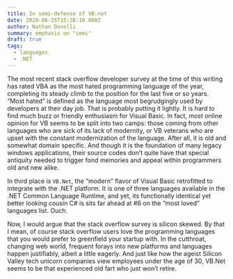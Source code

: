 ```yaml
---
title: In semi-defense of VB.net
date: 2020-06-25T15:38:10.000Z
author: Nathan Donolli
summary: emphasis on "semi"
draft: true
tags:
  - languages
  - .NET
---
```


The most recent stack overflow developer survey at the time of this writing has rated VBA as the most hated programming language of the year, completing its steady climb to the position for the last five or so years.  “Most hated” is defined as the language most begrudgingly used by developers at their day job. That is probably putting it lightly. It is hard to find much buzz or friendly enthusiasm for Visual Basic. In fact, most online opinion for VB seems to be split into two camps: those coming from other languages who are sick of its lack of modernity, or VB veterans who are upset with the constant modernization of the language. After all, it is old and somewhat domain specific. And though it is the foundation of many legacy windows applications, their source codes don’t quite have that special antiquity needed to trigger fond memories and appeal within programmers old and new alike.  

In third place is `VB.Net`, the “modern” flavor of Visual Basic retrofitted to integrate with the .NET platform.  It is one of three languages available in the .NET Common Language Runtime, and yet, its functionally identical yet better looking cousin C# is sits far ahead at #6 on the “most loved” languages list.  Ouch.

Now, I would argue that the stack overflow survey is silicon skewed.  By that I mean, of course stack overflow users love the programming languages that you would prefer to greenfield your startup with.  In the cutthroat, changing web world, frequent forays into new platforms and languages happen justifiably, albeit a little eagerly.  And just like how the ageist Silicon Valley tech unicorn companies view employees under the age of 30, VB.Net seems to be that experienced old fart who just won’t retire.